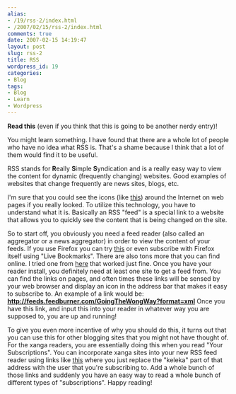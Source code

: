 ```yaml
---
alias:
- /19/rss-2/index.html
- /2007/02/15/rss-2/index.html
comments: true
date: 2007-02-15 14:19:47
layout: post
slug: rss-2
title: RSS
wordpress_id: 19
categories:
- Blog
tags:
- Blog
- Learn
- Wordpress
---
```


**Read this** (even if you think that this is going to be another nerdy entry)!

You might learn something.  I have found that there are a whole lot of people who have no idea what RSS is.  That's a shame because I think that a lot of them would find it to be useful.

RSS stands for **R**eally **S**imple **S**yndication and is a really easy way to view the content for dynamic (frequently changing) websites.  Good examples of websites that change frequently are news sites, blogs, etc.

I'm sure that you could see the icons (like [this](http://www.feedicons.com/)) around the Internet on web pages if you really looked.  To utilize this technology, you have to understand what it is.  Basically an RSS "feed" is a special link to a website that allows you to quickly see the content that is being changed on the site.  

So to start off, you obviously you need a feed reader (also called an aggregator or a news aggregator) in order to view the content of your feeds.  If you use Firefox you can try [this](https://addons.mozilla.org/firefox/424/) or even subscribe with Firefox itself using "Live Bookmarks".  There are also tons more that you can find online.  I tried one from [here](http://email.about.com/od/rssfeedreaders/Find_the_Best_RSS_Feed_Readers_News_Aggregators.htm) that worked just fine.  Once you have your reader install, you definitely need at least one site to get a feed from.  You can find the links on pages, and often times these links will be sensed by your web browser and display an icon in the address bar that makes it easy to subscribe to.  An example of a link would be:
**http://feeds.feedburner.com/GoingTheWongWay?format=xml**
Once you have this link, and input this into your reader in whatever way you are supposed to, you are up and running!

To give you even more incentive of why you should do this, it turns out that you can use this for other blogging sites that you might not have thought of.  For the xanga readers, you are essentially doing this when you read "Your Subscriptions".  You can incorporate xanga sites into your new RSS feed reader using links like [this](http://www.xanga.com/rss.aspx?user=keleka) where you just replace the "keleka" part of that address with the user that you're subscribing to.  Add a whole bunch of those links and suddenly you have an easy way to read a whole bunch of different types of "subscriptions".  Happy reading!
